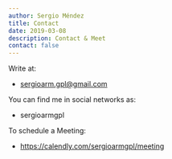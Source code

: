 ```yaml
---
author: Sergio Méndez
title: Contact
date: 2019-03-08
description: Contact & Meet
contact: false
---
```

Write at:
* sergioarm.gpl@gmail.com
   
You can find me in social networks as:
* sergioarmgpl

To schedule a Meeting:
* https://calendly.com/sergioarmgpl/meeting